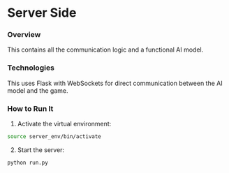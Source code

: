 # Server Side

### Overview
This contains all the communication logic and a functional AI model.

### Technologies
This uses Flask with WebSockets for direct communication between the AI model and the game.

### How to Run It

1. Activate the virtual environment:
```bash
source server_env/bin/activate
```
2. Start the server:
```bash
python run.py
```
